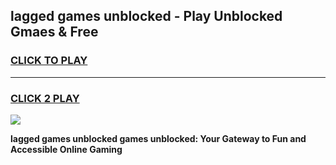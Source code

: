 
## lagged games unblocked - Play Unblocked Gmaes & Free
<h3>
<a href="https://news.freeplayer.one?title=lagged_games_unblocked&ref=23F">CLICK TO PLAY</a></h3>
<hr>

<h3>
<a href="https://news.freeplayer.one?title=lagged_games_unblocked&ref=23F">CLICK 2 PLAY</a>
  
</h3>

<a href="https://news.freeplayer.one?title=lagged_games_unblocked&ref=23F/"><img src="https://clearcache.store/games.png"></a>


**lagged games unblocked games unblocked: Your Gateway to Fun and Accessible Online Gaming**
